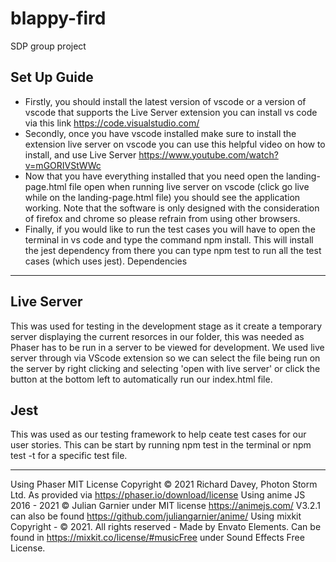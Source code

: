 # blappy-fird

SDP group project

## Set Up Guide

- Firstly, you should install the latest version of vscode or a version of vscode that supports the Live Server extension you can install vs code via this link https://code.visualstudio.com/
- Secondly, once you have vscode installed make sure to install the extension live server on vscode you can use this helpful video on how to install, and use Live Server https://www.youtube.com/watch?v=mGORIVStWWc
- Now that you have everything installed that you need open the landing-page.html file open when running live server on vscode (click go live while on the landing-page.html file) you should see the application working. Note that the software is only designed with the consideration of firefox and chrome so please refrain from using other browsers.
- Finally, if you would like to run the test cases you will have to open the terminal in vs code and type the command npm install. This will install the jest dependency from there you can type npm test to run all the test cases (which uses jest).
  Dependencies

---

## Live Server

This was used for testing in the development stage as it create a temporary server displaying the current resorces in our folder, this was needed as Phaser has to be run in a server to be viewed for development.
We used live server through via VScode extension so we can select the file being run on the server by right clicking and selecting 'open with live server' or click the button at the bottom left to automatically run our index.html file.

## Jest

This was used as our testing framework to help ceate test cases for our user stories.
This can be start by running npm test in the terminal or npm test -t <test-file-name> for a specific test file.

---

Using Phaser MIT License Copyright © 2021 Richard Davey, Photon Storm Ltd. As provided via <https://phaser.io/download/license>
Using anime JS 2016 - 2021 © Julian Garnier under MIT license https://animejs.com/ V3.2.1 can also be found https://github.com/juliangarnier/anime/
Using mixkit Copyright - © 2021. All rights reserved - Made by Envato Elements. Can be found in https://mixkit.co/license/#musicFree under Sound Effects Free License.
